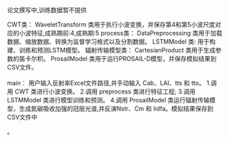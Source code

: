 论文撰写中,训练数据暂不提供

CWT类：
WaveletTransform 类用于执行小波变换，并保存第4和第5小波尺度对应的小波特征,成熟期前:4,成熟期:5
process类：
DataPreprocessing 类用于加载数据、缩放数据、转换为监督学习格式以及分割数据。
LSTMModel 类:
用于构建、训练和预测LSTM模型。
辐射传输模型类：
CartesianProduct 类用于生成参数的笛卡尔积。
ProsailModel 类用于运行PROSAIL-D模型，并保存模拟结果到CSV文件。<br><br>
main：
用户输入反射率Excel文件路径,并手动输入 Cab、LAI、tts 和 tto。
1.调用 CWT 类进行小波变换。
2.调用 preprocess 类进行特征工程;
3.调用 LSTMModel 类进行模型训练和预测。
4.调用 ProsailModel 类运行辐射传输模型，生成氮碳吸收加强的冠层光谱,并反演Nstr、Cm 和 lidfa。模拟结果保存到CSV文件中


。
